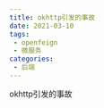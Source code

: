 ```yaml
---
title: okhttp引发的事故
date: 2021-03-10
tags:
 - openfeign
 - 微服务 
categories:
 - 后端
---
```


okhttp引发的事故